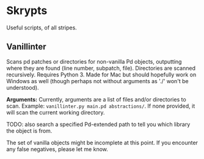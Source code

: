 # Skrypts

Useful scripts, of all stripes.

## Vanillinter

Scans pd patches or directories for non-vanilla Pd objects, outputting where they are found (line number, subpatch, file). Directories are scanned recursively. Requires Python 3. Made for Mac but should hopefully work on Windows as well (though perhaps not without arguments as './' won't be understood).

**Arguments:** Currently, arguments are a list of files and/or directories to scan. Example: `vanillinter.py main.pd abstractions/`. If none provided, it will scan the current working directory.

TODO: also search a specified Pd-extended path to tell you which library the object is from.

The set of vanilla objects might be incomplete at this point. If you encounter any false negatives, please let me know.
